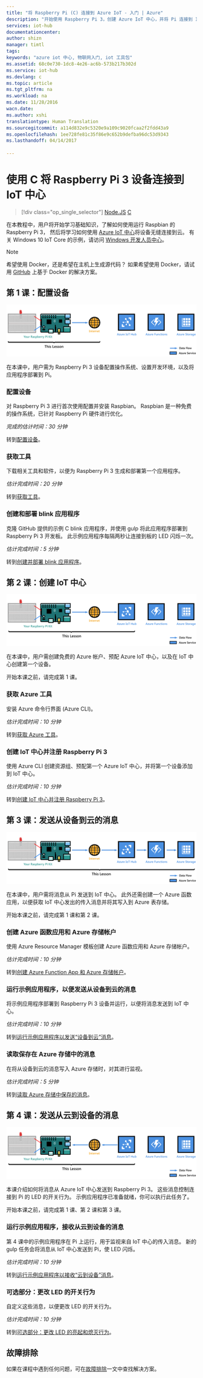 ```yaml
---
title: "将 Raspberry Pi (C) 连接到 Azure IoT - 入门 | Azure"
description: "开始使用 Raspberry Pi 3，创建 Azure IoT 中心，并将 Pi 连接到 IoT 中心。"
services: iot-hub
documentationcenter: 
author: shizn
manager: timtl
tags: 
keywords: "azure iot 中心, 物联网入门, iot 工具包"
ms.assetid: 68c0e730-1dc8-4e26-ac6b-573b217b302d
ms.service: iot-hub
ms.devlang: c
ms.topic: article
ms.tgt_pltfrm: na
ms.workload: na
ms.date: 11/28/2016
wacn.date: 
ms.author: xshi
translationtype: Human Translation
ms.sourcegitcommit: a114d832e9c5320e9a109c9020fcaa2f2fdd43a9
ms.openlocfilehash: 1ee728fe81c35f86e9c652b9defba96dc53d9343
ms.lasthandoff: 04/14/2017

---
```


# <a name="connect-your-raspberry-pi-3-device-to-your-iot-hub-using-c"></a>使用 C 将 Raspberry Pi 3 设备连接到 IoT 中心
>[!div class="op_single_selector"]
[Node.JS](./iot-hub-raspberry-pi-kit-node-get-started.md)
[C](./iot-hub-raspberry-pi-kit-c-get-started.md)

在本教程中，用户将开始学习基础知识，了解如何使用运行 Raspbian 的 Raspberry Pi 3， 然后将学习如何使用 [Azure IoT 中心](./iot-hub-what-is-iot-hub.md)将设备无缝连接到云。 有关 Windows 10 IoT Core 的示例，请访问 [Windows 开发人员中心](http://www.windowsondevices.com/)。

> [!NOTE]
> 希望使用 Docker，还是希望在主机上生成源代码？ 如果希望使用 Docker，请试用 [GitHub](https://github.com/Azure-Samples/iot-hub-c-raspberrypi-docker) 上基于 Docker 的解决方案。

## <a name="lesson-1-configure-your-device"></a>第 1 课：配置设备
![第 1 课端到端关系图](./media/iot-hub-raspberry-pi-lessons/e2e-lesson1.png)

在本课中，用户需为 Raspberry Pi 3 设备配置操作系统、设置开发环境，以及将应用程序部署到 Pi。

### <a name="configure-your-device"></a>配置设备
对 Raspberry Pi 3 进行首次使用配置并安装 Raspbian。 Raspbian 是一种免费的操作系统，已针对 Raspberry Pi 硬件进行优化。

*完成的估计时间：30 分钟*

转到[配置设备](./iot-hub-raspberry-pi-kit-c-lesson1-configure-your-device.md)。

### <a name="get-the-tools"></a>获取工具
下载相关工具和软件，以便为 Raspberry Pi 3 生成和部署第一个应用程序。

*估计完成时间：20 分钟*

转到[获取工具](./iot-hub-raspberry-pi-kit-c-lesson1-get-the-tools-win32.md)。

### <a name="create-and-deploy-the-blink-application"></a>创建和部署 blink 应用程序
克隆 GitHub 提供的示例 C blink 应用程序，并使用 gulp 将此应用程序部署到 Raspberry Pi 3 开发板。 此示例应用程序每隔两秒让连接到板的 LED 闪烁一次。

*估计完成时间：5 分钟*

转到[创建并部署 blink 应用程序](./iot-hub-raspberry-pi-kit-c-lesson1-deploy-blink-app.md)。

## <a name="lesson-2-create-your-iot-hub"></a>第 2 课：创建 IoT 中心
![第 2 课端到端关系图](./media/iot-hub-raspberry-pi-lessons/e2e-lesson2.png)

在本课中，用户需创建免费的 Azure 帐户、预配 Azure IoT 中心，以及在 IoT 中心创建第一个设备。

开始本课之前，请完成第 1 课。

### <a name="get-the-azure-tools"></a>获取 Azure 工具
安装 Azure 命令行界面 (Azure CLI)。

*估计完成时间：10 分钟*

转到[获取 Azure 工具](./iot-hub-raspberry-pi-kit-c-lesson2-get-azure-tools-win32.md)。

### <a name="create-your-iot-hub-and-register-raspberry-pi-3"></a>创建 IoT 中心并注册 Raspberry Pi 3
使用 Azure CLI 创建资源组、预配第一个 Azure IoT 中心，并将第一个设备添加到 IoT 中心。

*估计完成时间：10 分钟*

转到[创建 IoT 中心并注册 Raspberry Pi 3](./iot-hub-raspberry-pi-kit-c-lesson2-prepare-azure-iot-hub.md)。

## <a name="lesson-3-send-device-to-cloud-messages"></a>第 3 课：发送从设备到云的消息
![第 3 课端到端关系图](./media/iot-hub-raspberry-pi-lessons/e2e-lesson3.png)

在本课中，用户需将消息从 Pi 发送到 IoT 中心。 此外还需创建一个 Azure 函数应用，以便获取 IoT 中心发出的传入消息并将其写入到 Azure 表存储。

开始本课之前，请完成第 1 课和第 2 课。

### <a name="create-an-azure-function-app-and-azure-storage-account"></a>创建 Azure 函数应用和 Azure 存储帐户
使用 Azure Resource Manager 模板创建 Azure 函数应用和 Azure 存储帐户。

*估计完成时间：10 分钟*

转到[创建 Azure Function App 和 Azure 存储帐户](./iot-hub-raspberry-pi-kit-c-lesson3-deploy-resource-manager-template.md)。

### <a name="run-a-sample-application-to-send-device-to-cloud-messages"></a>运行示例应用程序，以便发送从设备到云的消息
将示例应用程序部署到 Raspberry Pi 3 设备并运行，以便将消息发送到 IoT 中心。

*估计完成时间：10 分钟*

转到[运行示例应用程序以发送“设备到云”消息](./iot-hub-raspberry-pi-kit-c-lesson3-run-azure-blink.md)。

### <a name="read-messages-persisted-in-azure-storage"></a>读取保存在 Azure 存储中的消息
在将从设备到云的消息写入 Azure 存储时，对其进行监视。

*估计完成时间：5 分钟*

转到[读取 Azure 存储中保存的消息](./iot-hub-raspberry-pi-kit-c-lesson3-read-table-storage.md)。

## <a name="lesson-4-send-cloud-to-device-messages"></a>第 4 课：发送从云到设备的消息
![第 4 课端到端关系图](./media/iot-hub-raspberry-pi-lessons/e2e-lesson4.png)

本课介绍如何将消息从 Azure IoT 中心发送到 Raspberry Pi 3。 这些消息控制连接到 Pi 的 LED 的开关行为。 示例应用程序已准备就绪，你可以执行此任务了。

开始本课之前，请完成第 1 课、第 2 课和第 3 课。

### <a name="run-the-sample-application-to-receive-cloud-to-device-messages"></a>运行示例应用程序，接收从云到设备的消息
第 4 课中的示例应用程序在 Pi 上运行，用于监视来自 IoT 中心的传入消息。 新的 gulp 任务会将消息从 IoT 中心发送到 Pi，使 LED 闪烁。

*估计完成时间：10 分钟*

转到[运行示例应用程序以接收“云到设备”消息](./iot-hub-raspberry-pi-kit-c-lesson4-send-cloud-to-device-messages.md)。

### <a name="optional-section-change-the-on-and-off-behavior-of-the-led"></a>可选部分：更改 LED 的开关行为
自定义这些消息，以便更改 LED 的开关行为。

*估计完成时间：10 分钟*

转到[可选部分：更改 LED 的亮起和熄灭行为](./iot-hub-raspberry-pi-kit-c-lesson4-change-led-behavior.md)。

## <a name="troubleshooting"></a>故障排除
如果在课程中遇到任何问题，可在[故障排除](./iot-hub-raspberry-pi-kit-c-troubleshooting.md)一文中查找解决方案。

